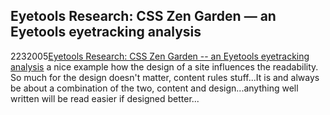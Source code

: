 <article><h1>Eyetools Research: CSS Zen Garden &#8212; an Eyetools eyetracking analysis</h1><time><span class="day">22</span><span class="month">3</span><span class="year">2005</span></time><a href="http://blog.eyetools.net/eyetools_research/2005/02/css_zen_garden_.html">Eyetools Research: CSS Zen Garden -- an Eyetools eyetracking analysis</a> a nice example how the design of a site influences the readability. So much for the design doesn't matter, content rules stuff...It is and always be about a combination of the two, content and design...anything well written will be read easier if designed better...</article>